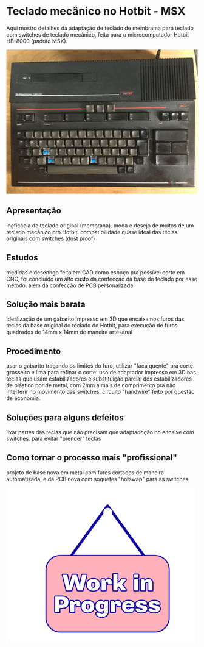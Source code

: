# Teclado mecânico no Hotbit - MSX

Aqui mostro detalhes da adaptação de teclado de membrama para teclado com switches de teclado mecânico, feita para o microcomputador Hotbit HB-8000 (padrão MSX).

![image](photos/demonstracao.JPG)

## Apresentação

ineficácia do teclado original (membrana). moda e desejo de muitos de um teclado mecânico pro Hotbit. compatibilidade quase ideal das teclas originais com switches (dust proof)

## Estudos

medidas e desenhgo feito em CAD como esboço pra possível corte em CNC, foi concluído um alto custo da confecção da base do teclado por esse método. além da confecção de PCB personalizada

## Solução mais barata

idealização de um gabarito impresso em 3D que encaixa nos furos das teclas da base original do teclado do Hotbit, para execução de furos quadrados de 14mm x 14mm de maneira artesanal

## Procedimento

usar o gabarito traçando os limites do furo, utilizar "faca quente" pra corte grosseiro e lima para refinar o corte. uso de adaptador impresso em 3D nas teclas que usam estabilizadores e substituição parcial dos estabilizadores de plástico por de metal, com 2mm a mais de comprimento pra não interferir no movimento das switches. circuito "handwire" feito por questão de economia.

## Soluções para alguns defeitos

lixar partes das teclas que não precisam que adaptadoção no encaixe com switches. para evitar "prender" teclas

## Como tornar o processo mais "profissional"

projeto de base nova em metal com furos cortados de maneira automatizada, e da PCB nova com soquetes "hotswap" para as switches

![image](photos/work_prog.GIF)

